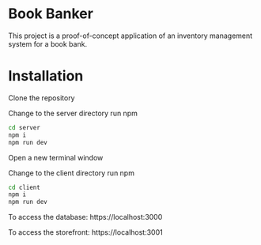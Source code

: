# Book Banker

This project is a proof-of-concept application of an inventory management system for a book bank.

# Installation

Clone the repository

Change to the server directory run npm 

```bash
cd server
npm i
npm run dev
```

Open a new terminal window

Change to the client directory run npm

```bash
cd client
npm i
npm run dev
```

To access the database: https://localhost:3000

To access the storefront: https://localhost:3001

